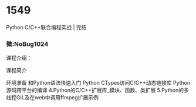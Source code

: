 # 1549
Python C/C++联合编程实战 | 完结
### 微:NoBug1024 


课程介绍：

课程简介

环境准备 和Python语法快速入门
Python CTypes访问C/C++动态链接库
Python源码跨平台的编译
4.Python的C/C++扩展库_模块、函数、类扩展
5.Python的多线程GIL及在web中调用ffmpeg扩展示例
